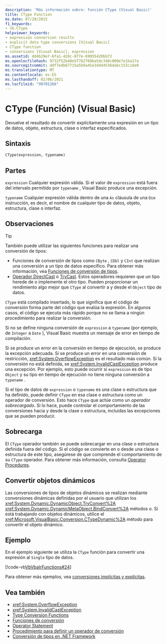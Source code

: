 ```yaml
---
description: 'Más información sobre: función CType (Visual Basic)'
title: CType Function
ms.date: 07/20/2015
f1_keywords:
- vb.CType
helpviewer_keywords:
- expression conversion results
- explicit data type conversions [Visual Basic]
- CType function
- conversions [Visual Basic], expression
ms.assetid: dd4b29e7-6fa1-428c-877e-69955420bb72
ms.openlocfilehash: 9732f52b40e5f762769ba5dc340c000e7e1ba17a
ms.sourcegitcommit: ddf7edb67715a5b9a45e3dd44536dabc153c1de0
ms.translationtype: MT
ms.contentlocale: es-ES
ms.lasthandoff: 02/06/2021
ms.locfileid: "99701266"
---
```

# <a name="ctype-function-visual-basic"></a>CType (Función) (Visual Basic)

Devuelve el resultado de convertir explícitamente una expresión en un tipo de datos, objeto, estructura, clase o interfaz especificados.

## <a name="syntax"></a>Sintaxis

```vb
CType(expression, typename)
```

## <a name="parts"></a>Partes

`expression` Cualquier expresión válida. Si el valor de `expression` está fuera del intervalo permitido por `typename` , Visual Basic produce una excepción.

`typename` Cualquier expresión válida dentro de una `As` cláusula de una `Dim` instrucción, es decir, el nombre de cualquier tipo de datos, objeto, estructura, clase o interfaz.

## <a name="remarks"></a>Observaciones

> [!TIP]
> También puede utilizar las siguientes funciones para realizar una conversión de tipos:
>
> - Funciones de conversión de tipos como `CByte` , `CDbl` y `CInt` que realizan una conversión a un tipo de datos específico. Para obtener más información, vea [Funciones de conversión de tipos](type-conversion-functions.md).
> - [Operador DirectCast](../operators/directcast-operator.md) o [TryCast](../operators/trycast-operator.md). Estos operadores requieren que un tipo herede de o implemente el otro tipo. Pueden proporcionar un rendimiento algo mejor que `CType` al convertir a y desde el `Object` tipo de datos.

`CType` está compilado insertado, lo que significa que el código de conversión forma parte del código que evalúa la expresión. En algunos casos, el código se ejecuta más rápido porque no se llama a ningún procedimiento para realizar la conversión.

Si no se define ninguna conversión de `expression` a `typename` (por ejemplo, de `Integer` a `Date` ), Visual Basic muestra un mensaje de error en tiempo de compilación.

Si se produce un error en la conversión en tiempo de ejecución, se produce la excepción adecuada. Si se produce un error en una conversión de restricción, <xref:System.OverflowException> es el resultado más común. Si la conversión no está definida, se <xref:System.InvalidCastException> produce una excepción. Por ejemplo, esto puede ocurrir si `expression` es de tipo `Object` y su tipo en tiempo de ejecución no tiene ninguna conversión a `typename` .

Si el tipo de datos de `expression` o `typename` es una clase o estructura que ha definido, puede definir `CType` en esa clase o estructura como un operador de conversión. Esto hace `CType` que actúe como un *operador sobrecargado*. Si lo hace, puede controlar el comportamiento de las conversiones hacia y desde la clase o estructura, incluidas las excepciones que se pueden producir.

## <a name="overloading"></a>Sobrecarga

El `CType` operador también se puede sobrecargar en una clase o estructura definida fuera del código. Si el código se convierte en o desde una clase o estructura de este tipo, asegúrese de que comprende el comportamiento de su `CType` operador. Para obtener más información, consulta [Operator Procedures](../../programming-guide/language-features/procedures/operator-procedures.md).

## <a name="converting-dynamic-objects"></a>Convertir objetos dinámicos

Las conversiones de tipos de objetos dinámicos se realizan mediante conversiones dinámicas definidas por el usuario que utilizan los <xref:System.Dynamic.DynamicObject.TryConvert%2A> <xref:System.Dynamic.DynamicMetaObject.BindConvert%2A> métodos o. Si está trabajando con objetos dinámicos, utilice el <xref:Microsoft.VisualBasic.Conversion.CTypeDynamic%2A> método para convertir el objeto dinámico.

## <a name="example"></a>Ejemplo

En el ejemplo siguiente se utiliza la `CType` función para convertir una expresión al `Single` tipo de datos.

[!code-vb[VbVbalrFunctions#24](~/samples/snippets/visualbasic/VS_Snippets_VBCSharp/VbVbalrFunctions/VB/Class1.vb#24)]

Para obtener más ejemplos, vea [conversiones implícitas y explícitas](../../programming-guide/language-features/data-types/implicit-and-explicit-conversions.md).

## <a name="see-also"></a>Vea también

- <xref:System.OverflowException>
- <xref:System.InvalidCastException>
- [Type Conversion Functions](type-conversion-functions.md)
- [Funciones de conversión](conversion-functions.md)
- [Operator Statement](../statements/operator-statement.md)
- [Procedimiento para definir un operador de conversión](../../programming-guide/language-features/procedures/how-to-define-a-conversion-operator.md)
- [Conversión de tipos en .NET Framework](../../../standard/base-types/type-conversion.md)
